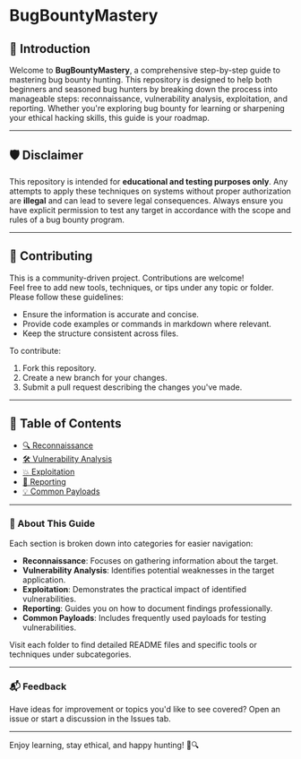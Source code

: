 # BugBountyMastery

## 🚀 Introduction
Welcome to **BugBountyMastery**, a comprehensive step-by-step guide to mastering bug bounty hunting. This repository is designed to help both beginners and seasoned bug hunters by breaking down the process into manageable steps: reconnaissance, vulnerability analysis, exploitation, and reporting. Whether you're exploring bug bounty for learning or sharpening your ethical hacking skills, this guide is your roadmap.

---

## 🛡️ Disclaimer
This repository is intended for **educational and testing purposes only**. Any attempts to apply these techniques on systems without proper authorization are **illegal** and can lead to severe legal consequences. Always ensure you have explicit permission to test any target in accordance with the scope and rules of a bug bounty program.

---

## 🌟 Contributing
This is a community-driven project. Contributions are welcome!  
Feel free to add new tools, techniques, or tips under any topic or folder. Please follow these guidelines:
- Ensure the information is accurate and concise.
- Provide code examples or commands in markdown where relevant.
- Keep the structure consistent across files.

To contribute:
1. Fork this repository.
2. Create a new branch for your changes.
3. Submit a pull request describing the changes you've made.

---

## 🧩 Table of Contents
- [🔍 Reconnaissance](1-Recon/README.md)
- [🛠️ Vulnerability Analysis](2-Vulnerability-Analysis/README.md)
- [💥 Exploitation](3-Exploitation/README.md)
- [📝 Reporting](4-Reporting/README.md)
- [💡 Common Payloads](5-Common-Payloads/README.md)

---

### 📖 About This Guide
Each section is broken down into categories for easier navigation:
- **Reconnaissance**: Focuses on gathering information about the target.
- **Vulnerability Analysis**: Identifies potential weaknesses in the target application.
- **Exploitation**: Demonstrates the practical impact of identified vulnerabilities.
- **Reporting**: Guides you on how to document findings professionally.
- **Common Payloads**: Includes frequently used payloads for testing vulnerabilities.

Visit each folder to find detailed README files and specific tools or techniques under subcategories.

---

### 📬 Feedback
Have ideas for improvement or topics you'd like to see covered? Open an issue or start a discussion in the Issues tab.

---

Enjoy learning, stay ethical, and happy hunting! 🐞🔍
